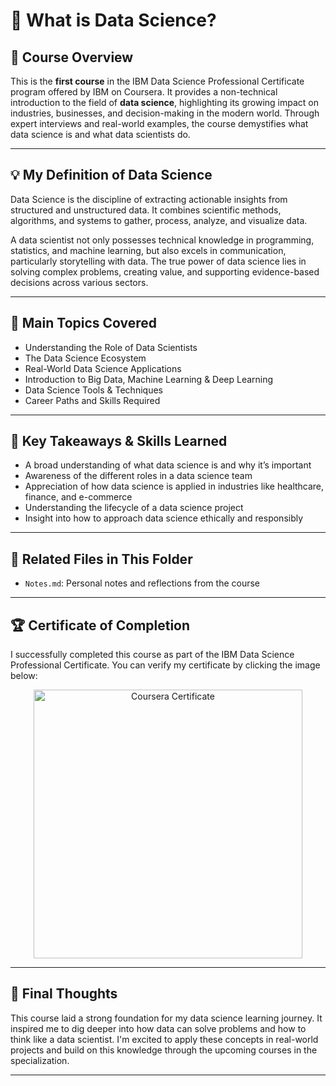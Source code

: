 # 📘 What is Data Science?

## 📄 Course Overview
This is the **first course** in the IBM Data Science Professional Certificate program offered by IBM on Coursera. It provides a non-technical introduction to the field of **data science**, highlighting its growing impact on industries, businesses, and decision-making in the modern world. Through expert interviews and real-world examples, the course demystifies what data science is and what data scientists do.

---

## 💡 My Definition of Data Science
Data Science is the discipline of extracting actionable insights from structured and unstructured data. It combines scientific methods, algorithms, and systems to gather, process, analyze, and visualize data. 

A data scientist not only possesses technical knowledge in programming, statistics, and machine learning, but also excels in communication, particularly storytelling with data. The true power of data science lies in solving complex problems, creating value, and supporting evidence-based decisions across various sectors.

---

## 📑 Main Topics Covered
- Understanding the Role of Data Scientists  
- The Data Science Ecosystem  
- Real-World Data Science Applications  
- Introduction to Big Data, Machine Learning & Deep Learning  
- Data Science Tools & Techniques  
- Career Paths and Skills Required  

---

## 🧠 Key Takeaways & Skills Learned
- A broad understanding of what data science is and why it’s important  
- Awareness of the different roles in a data science team  
- Appreciation of how data science is applied in industries like healthcare, finance, and e-commerce  
- Understanding the lifecycle of a data science project  
- Insight into how to approach data science ethically and responsibly  

---

## 📂 Related Files in This Folder
- `Notes.md`: Personal notes and reflections from the course   

---

## 🏆 Certificate of Completion

I successfully completed this course as part of the IBM Data Science Professional Certificate. You can verify my certificate by clicking the image below:

<p align="center">
  <a href="https://coursera.org/share/9b4de008db0f2878d16544ad71bc671c">
    <img src="https://coursera.org/share/9b4de008db0f2878d16544ad71bc671c" height="430" alt="Coursera Certificate">
  </a>
</p>

---

## 📌 Final Thoughts
This course laid a strong foundation for my data science learning journey. It inspired me to dig deeper into how data can solve problems and how to think like a data scientist. I'm excited to apply these concepts in real-world projects and build on this knowledge through the upcoming courses in the specialization.

---
